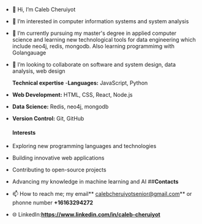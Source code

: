 - 👋 Hi, I’m Caleb Cheruiyot
- 👀 I’m interested in computer information systems and system analysis
- 🌱 I’m currently pursuing my master's degree in applied computer science and learning new technological tools for data engineering which include neo4j, redis, mongodb. Also learning programmimg with Golangauage 
- 💞️ I’m looking to collaborate on software and system design, data analysis, web design
  
  **Technical expertise**
-**Languages:** JavaScript, Python
- **Web Development:** HTML, CSS, React, Node.js
- **Data Science:** Redis, neo4j, mongodb
- **Version Control:** Git, GitHub
  #### Interests
- Exploring new programming languages and technologies
- Building innovative web applications
- Contributing to open-source projects
- Advancing my knowledge in machine learning and AI
  ##**Contacts**
- 📫 How to reach me; my email** calebcheruiyotsenior@gmail.com** or phonne number **+16163294272**
- 🌐 LinkedIn:**https://www.linkedin.com/in/caleb-cheruiyot**
